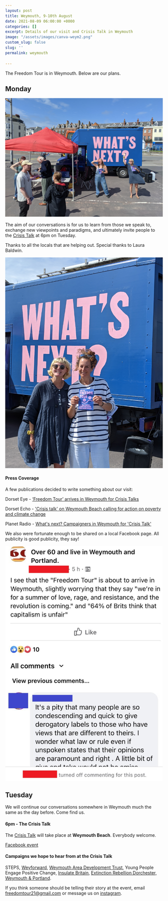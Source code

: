 ```yaml
---
layout: post
title: Weymouth, 9-10th August
date: 2021-08-09 06:00:00 +0000
categories: []
excerpt: Details of our visit and Crisis Talk in Weymouth
image: "/assets/images/canva-weym2.png"
custom_slug: false
slug: ''
permalink: weymouth

---
```

The Freedom Tour is in Weymouth. Below are our plans.

## Monday

![](/assets/images/pxl_20210809_101548142.jpg)

The aim of our conversations is for us to learn from those we speak to, exchange new viewpoints and paradigms, and ultimately invite people to the [Crisis Talk](freedomtour.uk/crisis-talk) at 6pm on Tuesday.

Thanks to all the locals that are helping out. Special thanks to Laura Baldwin.

![](/assets/images/pxl_20210809_103128529.jpg)

#### Press Coverage

A few publications decided to write something about our visit:

Dorset Eye - [‘Freedom Tour’ arrives in Weymouth for Crisis Talks](https://dorseteye.com/freedom-tour-arrives-in-weymouth-for-crisis-talks/)

Dorset Echo - ['Crisis talk' on Weymouth Beach calling for action on poverty and climate change](https://www.dorsetecho.co.uk/news/19501304.crisis-talk-weymouth-beach-calling-action-poverty-climate-change/)

Planet Radio - [What's next? Campaigners in Weymouth for 'Crisis Talk'](https://planetradio.co.uk/greatest-hits/dorset/news/campaigners-in-weymouth-for-crisis-talk/)

We also were fortunate enough to be shared on a local Facebook page. All publicity is good publicity, they say!

![](/assets/images/facebook.jpg)

## Tuesday

We will continue our conversations somewhere in Weymouth much the same as the day before. Come find us.

#### 6pm - The Crisis Talk

The [Crisis Talk](freedomtour.uk/crisis-talk) will take place at **Weymouth Beach**. Everybody welcome.

[Facebook event](https://www.facebook.com/events/675371890524016)

#### Campaigns we hope to hear from at the Crisis Talk

STEPS, [Weyforward](https://www.weyforward.net/), [Weymouth Area Development Trust](https://wadt.org.uk/), Young People Engage Positive Change, [Insulate Britain](https://www.insulatebritain.com/), [Extinction Rebellion Dorchester, Weymouth & Portland](https://www.facebook.com/xrdorchesterweymouthportland/).

If you think someone should be telling their story at the event, email freedomtour21@gmail.com or message us on [instagram](https://www.instagram.com/freedomtour21).
